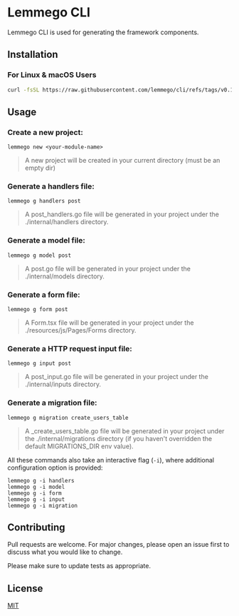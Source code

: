 # Lemmego CLI

Lemmego CLI is used for generating the framework components.

## Installation

### For Linux & macOS Users

  ```sh
curl -fsSL https://raw.githubusercontent.com/lemmego/cli/refs/tags/v0.1.7/installer.sh | sudo sh
  ```


## Usage

### Create a new project:

`lemmego new <your-module-name>`

> A new project will be created in your current directory (must be an empty dir)

### Generate a handlers file:

`lemmego g handlers post`

> A post_handlers.go file will be generated in your project under the ./internal/handlers directory.

### Generate a model file:

`lemmego g model post`

> A post.go file will be generated in your project under the ./internal/models directory.

### Generate a form file:

`lemmego g form post`

> A Form.tsx file will be generated in your project under the ./resources/js/Pages/Forms directory.

### Generate a HTTP request input file:

`lemmego g input post`

> A post_input.go file will be generated in your project under the ./internal/inputs directory.

### Generate a migration file:

`lemmego g migration create_users_table`

> A <timestamp>_create_users_table.go file will be generated in your project under the ./internal/migrations directory (if you haven't overridden the default MIGRATIONS_DIR env value).

All these commands also take an interactive flag (`-i`), where additional configuration option is provided:

```
lemmego g -i handlers
lemmego g -i model
lemmego g -i form
lemmego g -i input
lemmego g -i migration
```

## Contributing

Pull requests are welcome. For major changes, please open an issue first
to discuss what you would like to change.

Please make sure to update tests as appropriate.

## License

[MIT](https://choosealicense.com/licenses/mit/)